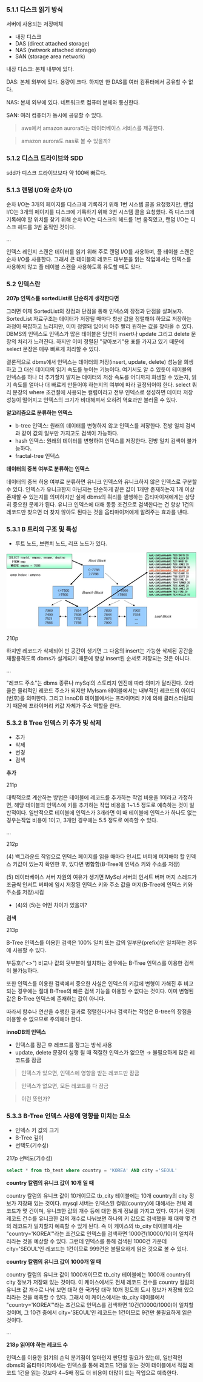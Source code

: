 ### 5.1.1 디스크 읽기 방식

서버에 사용되는 저장매체

- 내장 디스크
- DAS (direct attached storage)
- NAS (network attached storage)
- SAN (storage area network)

내장 디스크: 본체 내부에 있다.

DAS: 본체 외부에 있다. 용량이 크다. 하지만 한 DAS를 여러 컴퓨터에서 공유할 수 없다.

NAS: 본체 외부에 있다. 네트워크로 컴퓨터 본체와 통신한다.

SAN: 여러 컴퓨터가 동시에 공유할 수 있다.

> aws에서 amazon aurora라는 데이터베이스 서비스를 제공한다. 

> amazon aurora도 nas로 볼 수 있을까?

### 5.1.2 디스크 드라이브와 SDD

sdd가  디스크 드라이브보다 약 100배 빠르다.

### 5.1.3 랜덤 I/O와 순차 I/O

순차 I/O는 3개의 페이지를 디스크에 기록하기 위해 1번 시스템 콜을 요청했지만, 랜덤 I/O는 3개의 페이지를 디스크에 기록하기 위해 3번 시스템 콜을 요청했다. 즉 디스크에 기록해야 할 위치를 찾기 위해 순차 I/O는 디스크의 헤드를 1번 움직였고, 랜덤 I/O는 디스크 헤드를 3번 움직인 것이다. 

...

인덱스 레인지 스캔은 데이터를 읽기 위해 주로 랜덤 I/O를 사용하며, 풀 테이블 스캔은 순차 I/O를 사용한다. 그래서 큰 테이블의 레코드 대부분을 읽는 작업에서는 인덱스를 사용하지 않고 풀 테이블 스캔을 사용하도록 유도할 때도 있다.

### 5.2 인덱스란

**207p 인덱스를 sortedList로 단순하게 생각한다면**

그러면 이제 SortedList의 장점과 단점을 통해 인덱스의 장점과 단점을 살펴보자. SortedList 자료구조는 데이터가 저장될 때마다 항상 값을 정렬해야 하므로 저장하는 과정이 복잡하고 느리지만, 이미 정렬돼 있어서 아주 빨리 원하는 값을 찾아올 수 있다. DBMS의 인덱스도 인덱스가 많은 테이블은 당연히  insert나 update 그리고 delete 문장의 처리가 느려진다. 하지만 이미 정렬된 "찾아보기"용 표를 가지고 있기 때문에 select 문장은 매우 빠르게 처리할 수 있다.

결론적으로 dbms에서 인덱스는 데이터의 저장(insert, update, delete) 성능을 희생하고 그 대신 데이터의 읽기 속도를 높이는 기능이다. 여기서도 알 수 있듯이 테이블의 인덱스를 하나 더 추가할지 말지는 데이터의 저장 속도를 어디까지 희생할 수 있는지, 읽기 속도를 얼마나 더 빠르게 만들어야 하는지의 여부에 따라 결정되어야 한다. select 쿼리 문장의 where 조건절에 사용되는 컬럼이라고 전부 인덱스로 생성하면 데이터 저장 성능이 떨어지고 인덱스의 크기가 비대해져서 오히려 역효과만 불러올 수 있다.

**알고리즘으로 분류하는 인덱스**

- b-tree 인덱스: 원래의 데이터를 변형하지 않고 인덱스를 저장한다. 전방 일치 검색과 같이 값의 일부만 가지고도 검색이 가능하다.
- hash 인덱스: 원래의 데이터를 변형하여 인덱스를 저장한다. 전방 일치 검색이 불가능하다.
- fractal-tree 인덱스

**데이터의 중복 여부로 분류하는 인덱스**

데이터의 중복 허용 여부로 분류하면 유니크 인덱스와 유니크하지 않은 인덱스로 구분할 수 있다. 인덱스가 유니크한지 아닌지는 단순하게 같은 값이 1개만 존재하는지 1개 이상 존재할 수 있는지를 의미하지만 실제 dbms의 쿼리를 샐행하는 옵티마이저에게는 상당히 중요한 문제가 된다. 유니크 인덱스에 대해 동등 조건으로 검색한다는 건 항상 1건의 레코드만 찾으면 더 찾지 않아도 된다는 것을 옵티마이저에게 알려주는 효과를 낸다.

### 5.3.1 B 트리의 구조 및 특성

- 루트 노드, 브랜치 노드, 리프 노드가 있다.

![15-1](../images/b_tree_uniqe_scan.JPG)


210p

하지만 레코드가 삭제되어 빈 공간이 생기면 그 다음의 insert는 가능한 삭제된 공간을 재활용하도록 dbms가 설계되기 때문에 항상 insert된 순서로 저장되는 것은 아니다.

...

"레코드 주소"는 dbms 종류나 mySql의 스토리지 엔진에 따라 의미가 달라진다. 오라클은 물리적인 레코드 주소가 되지만 MyIsam 테이블에서는 내부적인 레코드의 아이디(번호)를 의미한다. 그리고 InnoDB 테이블에서는 프라이머리 키에 의해 클러스터링되기 때문에 프라이머리 키값 자체가 주소 역할을 한다.

### 5.3.2 B Tree 인덱스 키 추가 및 삭제

- 추가
- 삭제
- 변경
- 검색

**추가**

211p

대략적으로 계산하는 방법은 테이블에 레코드를 추가하는 작업 비용을 1이라고 가정하면, 해당 테이블의 인덱스에 키를 추가하는 작업 비용을 1~1.5 정도로 예측하는 것이 일반적이다. 일반적으로 테이블에 인덱스가 3개라면 이 때 테이블에 인덱스가 하나도 없는 경우는작업 비용이 1이고, 3개인 경우에는 5.5 정도로 예측할 수 있다.

...

212p

(4) 백그라운드 작업으로 인덱스 페이지를 읽을 때마다 인서트 버퍼에 머지해야 할 인덱스 키값이 있는지 확인한 후, 있다면 병합함(B-Tree에 인덱스 키와 주소를 저장)

(5) 데이터베이스 서버 자원의 여유가 생기면 MySql 서버의 인서트 버퍼 머지 스레드가 조금씩 인서트 버퍼에 임시 저장된 인덱스 키와 주소 값을 머지(B-Tree에 인덱스 키와 주소를 저장)시킴

- (4)와 (5)는 어떤 차이가 있을까?

**검색**

213p

B-Tree 인덱스를 이용한 검색은 100% 일치 또는 값의 일부분(prefix)만 일치하는 경우에 사용할 수 있다.

부등호("<>") 비교나 값의 뒷부분이 일치하는 경우에는 B-Tree 인덱스를 이용한 검색이 불가능하다.

또한 인덱스를 이용한 검색에서 중요한 사실은 인덱스의  키값에 변형이 가해진 후 비교되는 경우에는 절대 B-Tree의 빠른 검색 기능을 이용할 수 없다는 것이다. 이미 변형된 값은 B-Tree 인덱스에 존재하는 값이 아니다.

따라서 함수나 연산을 수행한 결과로 정렬한다거나 검색하는 작업은 B-tree의 장점을 이용할 수 없으므로 주의해야 한다.

**innoDB의 인덱스**

- 인덱스를 잠근 후 레코드를 잠그는 방식 사용
- update, delete 문장이 실행 될 때 적절한 인덱스가 없으면 → 불필요하게 많은 레코드를 잠금

> 인덱스가 있으면, 인덱스에 영향을 받는 레코드만 잠금

> 인덱스가 없으면, 모든 레코드를 다 잠금 

> 이런 뜻인가?

### 5.3.3 B-Tree 인덱스 사용에 영향을 미치는 요소

- 인덱스 키 값의 크기
- B-Tree 깊이
- 선택도(기수성)

217p 선택도(기수성)

```sql
select * from tb_test where country = 'KOREA' AND city ='SEOUL'
```

**country 칼럼의 유니크 값이 10개 일 때**

country 칼럼의 유니크 값이 10개이므로 tb_city 테이블에는 10개 country의 city 정보가 저장돼 있는 것이다. mysql 서버는 인덱스된 컬럼(country)에 대해서는 전체 레코드가 몇 건이며, 유니크한 값의 개수 등에 대한 통계 정보를 가지고 있다. 여기서 전체 레코드 건수를 유니크한 값의 개수로 나눠보면 하나의 키 값으로 검색했을 때 대략 몇 건의 레코드가 일치할지 예측할 수 있게 된다. 즉 이 케이스의 tb_city 테이블에서는 "country='KOREA'"라는 조건으로 인덱스를 검색하면 1000건(10000/10)이 일치하리라는 것을 예상할 수 있다. 그런데 인덱스를 통해 검색된 1000건 가운데 city='SEOUL'인 레코드는 1건이므로 999건은 불필요하게 읽은 것으로 볼 수 있다.

**country 칼럼의 유니크 값이 1000개 일 때**

country 칼럼의 유니크 값이 1000개이므로 tb_city 테이블에는 1000개 country의 city 정보가 저장돼 있는 것이다. 이 케이스에서도 전체 레코드 건수를 country 컬럼의 유니크 값 개수로 나눠 보면 대략 한 국가당 대략 10개 정도의 도시 정보가 저장돼 있으리라는 것을 예측할 수 있다. 그래서 이 케이스에서는 tb_city 테이블에서 "country='KOREA'"라는 조건으로 인덱스를 검색하면 10건(10000/1000)이 일치할 것이며, 그 10건 중에서 city='SEOUL'인 레코드는 1건이므로 9건만 불필요하게 읽은 것이다.

...

**218p 읽어야 하는 레코드 수**

인덱스를 이용한 읽기의 손익 분기점이 얼마인지 판단할 필요가 있는데, 일반적인 dbms의 옵티마이저에서는 인덱스를 통해 레코드 1건을 읽는 것이 테이블에서 직접 레코드 1건을 읽는 것보다 4~5배 정도 더 비용이 더많이 드는 작업으로 예측한다.
